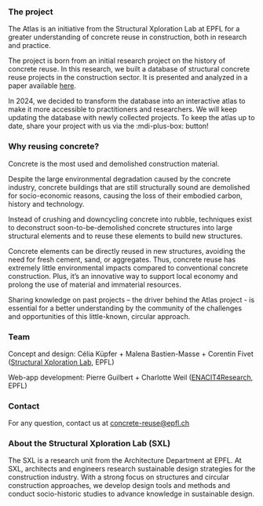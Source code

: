 ### The  project

The Atlas is an initiative from the Structural Xploration Lab at EPFL for a greater understanding of concrete reuse in construction, both in research and practice.

The project is born from an initial research project on the history of concrete reuse. In this research, we built a database of structural concrete reuse projects in the construction sector. It is presented and analyzed in a paper available [here](https://doi.org/10.1016/j.jclepro.2022.135235). 

In 2024, we decided to transform the database into an interactive atlas to make it more accessible to practitioners and researchers. We will keep updating the database with newly collected projects. To keep the atlas up to date, share your project with us via the :mdi-plus-box: button!

### Why reusing concrete?

Concrete is the most used and demolished construction material.

Despite the large environmental degradation caused by the concrete industry, concrete buildings that are still structurally sound are demolished for socio-economic reasons, causing the loss of their embodied carbon, history and technology.

Instead of crushing and downcycling concrete into rubble, techniques exist to deconstruct soon-to-be-demolished concrete structures into large structural elements and to reuse these elements to build new structures. 

Concrete elements can be directly reused in new structures, avoiding the need for fresh cement, sand, or aggregates. Thus, concrete reuse has extremely little environmental impacts compared to conventional concrete construction. Plus, it’s an innovative way to support local economy and prolong the use of material and immaterial resources.

Sharing knowledge on past projects – the driver behind the Atlas project - is essential for a better understanding by the community of the challenges and opportunities of this little-known, circular approach.

### Team

Concept and design:
Célia Küpfer + Malena Bastien-Masse + Corentin Fivet ([Structural Xploration Lab](https://www.epfl.ch/labs/sxl/), EPFL)

Web-app development:
Pierre Guilbert + Charlotte Weil ([ENACIT4Research](https://www.epfl.ch/schools/enac/about/data-at-enac/enac-it4research/), EPFL)

### Contact

For any question, contact us at [concrete-reuse@epfl.ch](mailto:concrete-reuse@epfl.ch)

### About the Structural Xploration Lab (SXL)

The SXL is a research unit from the Architecture Department at EPFL. At SXL, architects and engineers research sustainable design strategies for the construction industry. With a strong focus on structures and circular construction approaches, we develop design tools and methods and conduct socio-historic studies to advance knowledge in sustainable design.

